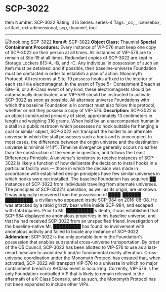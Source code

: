 # SCP-3022
Item Number: SCP-3022
Rating: 416
Series: series-4
Tags: _cc, _licensebox, artifact, extradimensional, scp, thaumiel, tool

---

![hook.png](https://scp-wiki.wdfiles.com/local--files/scp-3022/hook.png)
SCP-3022
**Item #:** SCP-3022
**Object Class:** Thaumiel
**Special Containment Procedures:** Every instance of VIP-576 must keep one copy of SCP-3022 on their person at all times. All instances of VIP-576 are to remain at Site-19 at all times.
Redundant copies of SCP-3022 are kept in Storage Lockers 813-A, -B, and -C. Any individual in possession of such an item must be detained, and if possible, their baseline-universe Foundation must be contacted in order to establish a plan of action.
Monomyth Protocol: All restrooms at Site-19 possess hooks affixed to the interior of each stall via electromagnet. In the event of Type 5+ Containment Breach at Site-19, or a K-Class event of any kind, these electromagnets should be automatically deactivated, and VIP-576 should be instructed to activate SCP-3022 as soon as possible. All alternate universe Foundations with which the baseline Foundation is in contact must also follow this protocol, whether or not they possess a copy of VIP-576.
**Description:** SCP-3022 is an object constructed primarily of steel, approximately 13 centimeters in length and weighing 316 grams. When held by an unaccompanied human in a stall in a public restroom which possesses no hook suitable for hanging a coat or similar object, SCP-3022 will transport the holder to an alternate universe in which the stall possesses such a hook and is unoccupied.
In most cases, the difference between the origin universe and the destination universe is minimal (<14°). Timeline divergence generally occurs no earlier than the construction of the venue in question, and follows the Least Differences Principle.
A universe's tendency to receive instances of SCP-3022 is likely a function of how deliberate the decision to install hooks in a particular facility was — those in which the decision was made in accordance with established design principles have few similar universes in which hooks were not installed. The baseline Foundation has acquired ██ instances of SCP-3022 from individuals traveling from alternate universes.
The principles of SCP-3022's operation, as well as its origin, are unknown. It was originally recovered from the possession of ████-██████ █████████, a civilian who appeared inside [SCP-984](/scp-984) on 2016-08-08. He was attacked by a rabid grizzly bear while inside SCP-984, and escaped with fatal injuries. Prior to Mr. █████████'s death, it was established that SCP-984 displayed no anomalous properties in his baseline universe, and that he had received SCP-3022 from an unspecified friend. Investigation of the baseline-native Mr. █████████ has found no involvement with anomalous activity and failed to locate any instance of SCP-3022.
**Addendum:** SCP-3022 is the only portable item in the Foundation's possession that enables substantial cross-universe transportation. By order of the O5 Council, SCP-3022 has been allotted to VIP-576 to use as a last-resort measure to avoid death and/or fundamental reality alteration. Cross-universe coordination under the Monomyth Protocol has ensured that, when activated, SCP-3022 will transport VIP-576 to a universe in which no major containment breach or K-Class event is occurring.
Currently, VIP-576 is the only Foundation-controlled VIP that is likely to remain relevant in the aftermath of a K-Class Scenario, and as such, the Monomyth Protocol has not been expanded to include other VIPs.